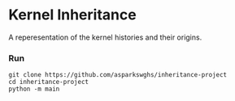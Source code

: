 # Kernel Inheritance

A reperesentation of the kernel histories and their origins.

### Run

```
git clone https://github.com/asparkswghs/inheritance-project
cd inheritance-project
python -m main
```
